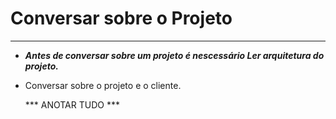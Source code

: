 # Conversar sobre o Projeto

---
* ***Antes de conversar sobre um projeto é nescessário  Ler arquitetura do projeto.***

* Conversar sobre o projeto e o cliente.

	*** ANOTAR TUDO ***
